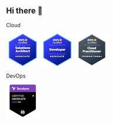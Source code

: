## Hi there 👋



Cloud

![](assets/certifications//aws-certified-solutions-architect-associate.png)
![](assets/certifications/aws-certified-developer-associate.png)
![](assets/certifications/aws-certified-cloud-practitioner.png)

DevOps

<img src="assets/certifications/hashicorp-certified-terraform-associate-002.png" width="90"/>

<!--
**ferreiraad/ferreiraad** is a ✨ _special_ ✨ repository because its `README.md` (this file) appears on your GitHub profile.

Here are some ideas to get you started:

- 🔭 I’m currently working on ...
- 🌱 I’m currently learning ...
- 👯 I’m looking to collaborate on ...
- 🤔 I’m looking for help with ...
- 💬 Ask me about ...
- 📫 How to reach me: ...
- 😄 Pronouns: ...
- ⚡ Fun fact: ...
-->
